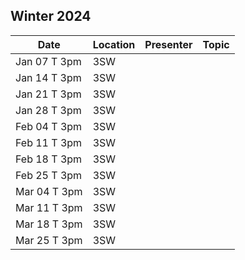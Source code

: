 ## Winter 2024

| Date            | Location   | Presenter                | Topic              |
|-----------------|------------|--------------------------|--------------------|
| Jan 07 T 3pm    | 3SW        |                          |                    |
| Jan 14 T 3pm    | 3SW        |                          |                    |
| Jan 21 T 3pm    | 3SW        |                          |                    |
| Jan 28 T 3pm    | 3SW        |                          |                    |
| Feb 04 T 3pm    | 3SW        |                          |                    |
| Feb 11 T 3pm    | 3SW        |                          |                    |
| Feb 18 T 3pm    | 3SW        |                          |                    |
| Feb 25 T 3pm    | 3SW        |                          |                    |
| Mar 04 T 3pm    | 3SW        |                          |                    |
| Mar 11 T 3pm    | 3SW        |                          |                    |
| Mar 18 T 3pm    | 3SW        |                          |                    |
| Mar 25 T 3pm    | 3SW        |                          |                    |

